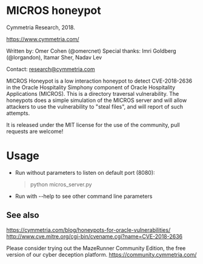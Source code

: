 # MICROS honeypot
Cymmetria Research, 2018.

https://www.cymmetria.com/

Written by: Omer Cohen (@omercnet)
Special thanks: Imri Goldberg (@lorgandon), Itamar Sher, Nadav Lev

Contact: research@cymmetria.com

MICROS Honeypot is a low interaction honeypot to detect CVE-2018-2636 in the Oracle Hospitality Simphony component of Oracle Hospitality Applications (MICROS). This is a directory traversal vulnerability. The honeypots does a simple simulation of the MICROS server and will allow attackers to use the vulnerability to "steal files", and will report of such attempts.

It is released under the MIT license for the use of the community, pull requests are welcome!


# Usage

* Run without parameters to listen on default port (8080):

    > python micros_server.py

* Run with --help to see other command line parameters


See also
--------

https://cymmetria.com/blog/honeypots-for-oracle-vulnerabilities/
http://www.cve.mitre.org/cgi-bin/cvename.cgi?name=CVE-2018-2636

Please consider trying out the MazeRunner Community Edition, the free version of our cyber deception platform.
https://community.cymmetria.com/
